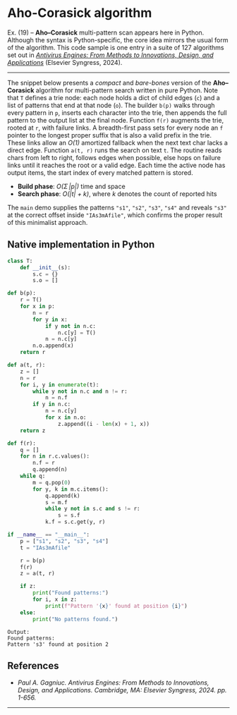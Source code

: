 # Aho-Corasick algorithm

Ex. (19) – <strong>Aho–Corasick</strong> multi-pattern scan appears here in Python. Although the syntax is Python-specific, the core idea mirrors the usual form of the algorithm. This code sample is one entry in a suite of 127 algorithms set out in <i>[Antivirus Engines: From Methods to Innovations, Design, and Applications](https://github.com/Gagniuc/Antivirus-Engines)</i> (Elsevier Syngress, 2024).

***

The snippet below presents a <i>compact</i> and <i>bare-bones</i> version of the <strong>Aho–Corasick</strong> algorithm for multi-pattern search written in pure Python. Note that <code>T</code> defines a trie node: each node holds a dict of child edges (<code>c</code>) and a list of patterns that end at that node (<code>o</code>). The builder <code>b(p)</code> walks through every pattern in <code>p</code>, inserts each character into the trie, then appends the full pattern to the output list at the final node. Function <code>f(r)</code> augments the trie, rooted at <code>r</code>, with failure links. A breadth-first pass sets for every node an <code>f</code> pointer to the longest proper suffix that is also a valid prefix in the trie. These links allow an <i>O(1)</i> amortized fallback when the next text char lacks a direct edge. Function <code>a(t, r)</code> runs the search on text <code>t</code>. The routine reads chars from left to right, follows edges when possible, else hops on failure links until it reaches the root or a valid edge. Each time the active node has output items, the start index of every matched pattern is stored. <ul> <li><b>Build phase</b>: <i>O(Σ |p|)</i> time and space</li> <li><b>Search phase</b>: <i>O(|t| + k)</i>, where <i>k</i> denotes the count of reported hits</li> </ul>
The <code>main</code> demo supplies the patterns <code>"s1"</code>, <code>"s2"</code>, <code>"s3"</code>, <code>"s4"</code> and reveals <code>"s3"</code> at the correct offset inside <code>"IAs3mAfile"</code>, which confirms the proper result of this minimalist approach.

## Native implementation in Python

```python
class T:
    def __init__(s):
        s.c = {}
        s.o = []

def b(p):
    r = T()
    for x in p:
        n = r
        for y in x:
            if y not in n.c:
                n.c[y] = T()
            n = n.c[y]
        n.o.append(x)
    return r

def a(t, r):
    z = []
    n = r
    for i, y in enumerate(t):
        while y not in n.c and n != r:
            n = n.f
        if y in n.c:
            n = n.c[y]
            for x in n.o:
                z.append((i - len(x) + 1, x))
    return z

def f(r):
    q = []
    for n in r.c.values():
        n.f = r
        q.append(n)
    while q:
        m = q.pop(0)
        for y, k in m.c.items():
            q.append(k)
            s = m.f
            while y not in s.c and s != r:
                s = s.f
            k.f = s.c.get(y, r)

if __name__ == "__main__":
    p = ["s1", "s2", "s3", "s4"]
    t = "IAs3mAfile"

    r = b(p)
    f(r)
    z = a(t, r)

    if z:
        print("Found patterns:")
        for i, x in z:
            print(f"Pattern '{x}' found at position {i}")
    else:
        print("No patterns found.")
``` 

```text
Output:
Found patterns:
Pattern 's3' found at position 2
```

## References

- <i>Paul A. Gagniuc. Antivirus Engines: From Methods to Innovations, Design, and Applications. Cambridge, MA: Elsevier Syngress, 2024. pp. 1-656.</i>

***
